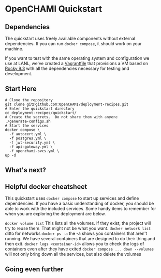 # OpenCHAMI Quickstart

## Dependencies

The quickstart uses freely available components without external dependencies.  If you can run `docker compose`, it should work on your machine.

If you want to test with the same operating system and configuration we use at LANL, we've created a [Vagrantfile](https://gist.github.com/alexlovelltroy/1aa6d07119ef59fd966417c97baa2ff5) that provisions a VM based on [Rocky 9.3](https://app.vagrantup.com/generic/boxes/rocky9) with all the dependencies necessary for testing and development.


## Start Here


```
# Clone the repository
git clone git@github.com:OpenCHAMI/deployment-recipes.git
# Enter the quickstart directory
cd deployment-recipes/quickstart/
# Create the secrets.  Do not share them with anyone
./generate-configs.sh
# Start the services
docker compose \
  -f autocert.yml \ 
  -f postgres.yml \
  -f jwt-security.yml \ 
  -f api-gateway.yml \ 
  -f openchami-svcs.yml \ 
up -d
```

## What's next?

## Helpful docker cheatsheet

This quickstart uses `docker compose` to start up services and define dependencies.  If you have a basic understanding of docker, you should be able to work with the included services.  Some handy items to remember for when you are exploring the deployment are below.


`docker volume list` This lists all the volumes.  If they exist, the project will try to reuse them.  That might not be what you want.
`docker network list` ditto for networks
`docker ps -a` the -a shows you containers that aren't running.  We have several containers that are designed to do their thing and then exit.
`docker logs <container-id>` allows you to check the logs of containers even after they have exited
`docker compose ... down --volumes` will not only bring down all the services, but also delete the volumes

## Going even further